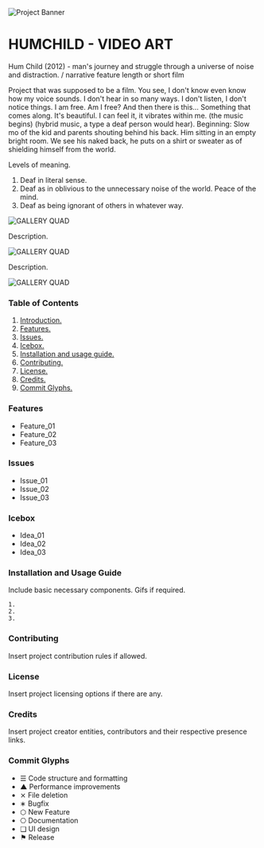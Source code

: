 ![Project Banner](/assets/template_visuals/temp-banner.png)

<a name="intro"></a>
# HUMCHILD - VIDEO ART

Hum Child (2012) - man's journey and struggle through a universe of noise and distraction.
/ narrative feature length or short film

Project that was supposed to be a film. You see, I don't know even know how my voice sounds. I don't hear in so many ways. I don't listen, I don't notice things. I am free. Am I free? And then there is this… Something that comes along. It's beautiful. I can feel it, it vibrates within me. (the music begins) (hybrid music, a type a deaf person would hear). Beginning: Slow mo of the kid and parents shouting behind his back. Him sitting in an empty bright room. We see his naked back, he puts on a shirt or sweater as of shielding himself from the world.

Levels of meaning.
1. Deaf in literal sense.
2. Deaf as in oblivious to the unnecessary noise of the world. Peace of the mind.
3. Deaf as being ignorant of others in whatever way.

![GALLERY QUAD](/assets/template_visuals/temp-dual-gallery.png)

Description.

![GALLERY QUAD](/assets/template_visuals/temp-triple-gallery.png)

Description.

![GALLERY QUAD](/assets/template_visuals/temp-quad-gallery.png)

### Table of Contents
1. [Introduction.](#intro)
2. [Features.](#features)
3. [Issues.](#issues)
4. [Icebox.](#icebox)
5. [Installation and usage guide.](#install)
6. [Contributing.](#contribute)
7. [License.](#license)
8. [Credits.](#credits)
9. [Commit Glyphs.](#glyphs)

<a name="features"></a>
### Features
+ Feature_01
+ Feature_02
+ Feature_03

<a name="issues"></a>
### Issues
+ Issue_01
+ Issue_02
+ Issue_03

<a name="icebox"></a>
### Icebox
+ Idea_01
+ Idea_02
+ Idea_03

<a name="install"></a>
### Installation and Usage Guide
Include basic necessary components. Gifs if required.
```
1. 
2. 
3. 
```

<a name="contribute"></a>
### Contributing
Insert project contribution rules if allowed.

<a name="license"></a>
### License
Insert project licensing options if there are any.

<a name="credits"></a>
### Credits
Insert project creator entities, contributors and their respective presence links.

<a name="glyphs"></a>
### Commit Glyphs

+ ☰ Code structure and formatting
+ ▲ Performance improvements
+ ⨯ File deletion
+ ∗ Bugfix
+ ⬡ New Feature
+ ⎔ Documentation
+ ❑ UI design
+ ⚑ Release


